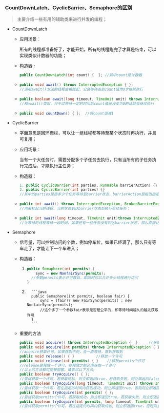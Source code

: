 ### CountDownLatch、CyclicBarrier、Semaphore的区别

> 主要介绍一些有用的辅助类来进行并发的编程；

- CountDownLatch

  - 应用场景：

    所有的线程都准备好了，才能开始，所有的线程跑完了才算是结束，可以实现类似计数器的功能；

  - 构造器 :  

    ```java
    public CountDownLatch(int count) {  }; //其中count是计数器
    ```

  - ```java
    public void await() throws InterruptedException { };   
    //调用await()方法的线程会被挂起，它会等待直到count值为0才继续执行
    ```

  - ```java
    public boolean await(long timeout, TimeUnit unit) throws InterruptedException { }; 
    //和await()类似，只不过等待一定的时间后count值还没变为0的话就会继续执行
    ```

  - ```java
    public void countDown() { };  //将count值减1
    ```

- CyclicBarrier

  - 字面意思是回环栅栏，可以让一组线程都等待至某个状态时再执行，并且可复用；

  - 应用场景：

    当有一个大任务时，需要分配多个子任务去执行，只有当所有的子任务执行完成后，才能执行主任务；

  - 构造器：

    ```java
    1. public CyclicBarrier(int parties, Runnable barrierAction) {}
    2. public CyclicBarrier(int parties) {}
    //其中的parties是指多少个任务等待至barrier状态，barrierAction是指当指定线程达到指定的状态后会执行的内容；
    ```

  - ```java
    public int await() throws InterruptedException, BrokenBarrierException { };
    //用来挂起当前线程，当前状态到达barrier状态后执行后续任务；
    ```

  - ```java
    public int await(long timeout, TimeUnit unit)throws InterruptedException,BrokenBarrierException,TimeoutException { };
    //让等待的线程等待一段时间，如果还有一些任务没有到达barrier状态，那么直接让到达barrier状态的线程执行后续的任务；
    ```

- Semaphore

  - 信号量，可以控制访问的个数，例如停车位，如果已经满了，那么只有等车走了，才能让下一个车进入；

  - 构造器：

    1.    ```java
          public Semaphore(int permits) {
              sync = new NonfairSync(permits);
            //参数permits表示许可数目，即同时可以允许多少线程进行访问
          }
          ```

    2.       ```java
             public Semaphore(int permits, boolean fair) {    
                 sync = (fair)? new FairSync(permits) : new NonfairSync(permits);
                 //这个多了一个参数fair表示是否是公平的，即等待时间越久的越先获取许可
             }
             ```

  - 重要的方法

    ```java
    public void acquire() throws InterruptedException {  }     //获取一个许可
    public void acquire(int permits) throws InterruptedException { } //获取permits个许可
    //acquire获取许可，如果获取不到，会一直等待，直到获取到
    public void release() { }          //释放一个许可
    public void release(int permits) { }    //释放permits个许可
    //release是释放一个许可，在释放之前必须获取一个许可
    //以上的方法都可能被阻塞，请尝试以下方法;
    public boolean tryAcquire() { };    
    //尝试获取一个许可，若获取成功，则立即返回true，若获取失败，则立即返回false
    public boolean tryAcquire(long timeout, TimeUnit unit) throws InterruptedException { };  
    //尝试获取一个许可，若在指定的时间内获取成功，则立即返回true，否则则立即返回false
    public boolean tryAcquire(int permits) { }; 
    //尝试获取permits个许可，若获取成功，则立即返回true，若获取失败，则立即返回false
    public boolean tryAcquire(int permits, long timeout, TimeUnit unit) throws InterruptedException { }; 
    //尝试获取permits个许可，若在指定的时间内获取成功，则立即返回true，否则则立即返回false

    ```

    ​
